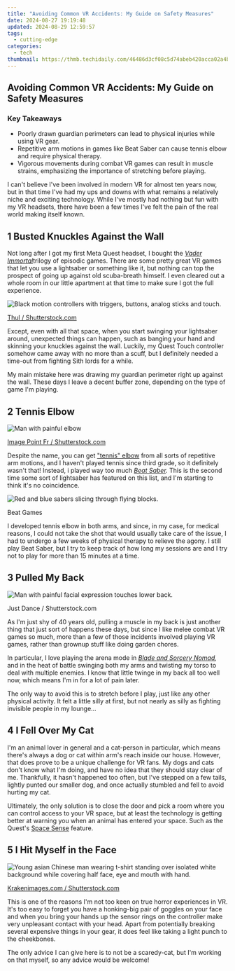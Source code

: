 ```yaml
---
title: "Avoiding Common VR Accidents: My Guide on Safety Measures"
date: 2024-08-27 19:19:48
updated: 2024-08-29 12:59:57
tags:
  - cutting-edge
categories:
  - tech
thumbnail: https://thmb.techidaily.com/46486d3cf08c5d74abeb420acca02a4bdb0158ce8590b04726071d43a2a2101d.jpg
---
```


## Avoiding Common VR Accidents: My Guide on Safety Measures

### Key Takeaways

* Poorly drawn guardian perimeters can lead to physical injuries while using VR gear.
* Repetitive arm motions in games like Beat Saber can cause tennis elbow and require physical therapy.
* Vigorous movements during combat VR games can result in muscle strains, emphasizing the importance of stretching before playing.

 I can't believe I've been involved in modern VR for almost ten years now, but in that time I've had my ups and downs with what remains a relatively niche and exciting technology. While I've mostly had nothing but fun with my VR headsets, there have been a few times I've felt the pain of the real world making itself known.

## 1  Busted Knuckles Against the Wall 

 Not long after I got my first Meta Quest headset, I bought the [_Vader Immortal_](https://www.oculus.com/vader-immortal/)trilogy of episodic games. There are some pretty great VR games that let you use a lightsaber or something like it, but nothing can top the prospect of going up against old scuba-breath himself. I even cleared out a whole room in our little apartment at that time to make sure I got the full experience.

![Black motion controllers with triggers, buttons, analog sticks and touch.](https://static1.howtogeekimages.com/wordpress/wp-content/uploads/2024/07/shutterstock_1614459496.jpg) 

[Thul / Shutterstock.com](https://www.shutterstock.com/image-photo/black-motion-controllers-triggers-buttons-analog-1614459496)

 Except, even with all that space, when you start swinging your lightsaber around, unexpected things can happen, such as banging your hand and skinning your knuckles against the wall. Luckily, my Quest Touch controller somehow came away with no more than a scuff, but I definitely needed a time-out from fighting Sith lords for a while.

 My main mistake here was drawing my guardian perimeter right up against the wall. These days I leave a decent buffer zone, depending on the type of game I'm playing.

## 2  Tennis Elbow 

![Man with painful elbow](https://static1.howtogeekimages.com/wordpress/wp-content/uploads/2024/07/man-with-painful-elbow.jpg) 

[Image Point Fr / Shutterstock.com](https://www.shutterstock.com/image-photo/man-painful-elbow-174191777)

 Despite the name, you can get ["tennis" elbow](https://www.mayoclinic.org/diseases-conditions/tennis-elbow/symptoms-causes/syc-20351987) from all sorts of repetitive arm motions, and I haven't played tennis since third grade, so it definitely wasn't that! Instead, i played way too much _[Beat Saber](https://fox-links.techidaily.com/in-2024-from-novice-to-pro-your-journey-with-hdr-in-ps/)._ This is the second time some sort of lightsaber has featured on this list, and I'm starting to think it's no coincidence.

![Red and blue sabers slicing through flying blocks.](https://static1.howtogeekimages.com/wordpress/wp-content/uploads/2024/07/beatsaber.jpg) 

Beat Games

 I developed tennis elbow in both arms, and since, in my case, for medical reasons, I could not take the shot that would usually take care of the issue, I had to undergo a few weeks of physical therapy to relieve the agony. I still play Beat Saber, but I try to keep track of how long my sessions are and I try not to play for more than 15 minutes at a time.

## 3  Pulled My Back 

![Man with painful facial expression touches lower back.](https://static1.howtogeekimages.com/wordpress/wp-content/uploads/2024/07/man-painful-face-touches-lower-back.jpg) 

Just Dance / Shutterstock.com

 As I'm just shy of 40 years old, pulling a muscle in my back is just another thing that just sort of happens these days, but since I like melee combat VR games so much, more than a few of those incidents involved playing VR games, rather than grownup stuff like doing garden chores.

 In particular, I love playing the arena mode in _[Blade and Sorcery Nomad](https://www.meta.com/experiences/2031826350263349/),_ and in the heat of battle swinging both my arms and twisting my torso to deal with multiple enemies. I know that little twinge in my back all too well now, which means I'm in for a lot of pain later.

 The only way to avoid this is to stretch before I play, just like any other physical activity. It felt a little silly at first, but not nearly as silly as fighting invisible people in my lounge...

## 4  I Fell Over My Cat 

 I'm an animal lover in general and a cat-person in particular, which means there's always a dog or cat within arm's reach inside our house. However, that does prove to be a unique challenge for VR fans. My dogs and cats don't know what I'm doing, and have no idea that they should stay clear of me. Thankfully, it hasn't happened too often, but I've stepped on a few tails, lightly punted our smaller dog, and once actually stumbled and fell to avoid hurting my cat.

 Ultimately, the only solution is to close the door and pick a room where you can control access to your VR space, but at least the technology is getting better at warning you when an animal has entered your space. Such as the Quest's [Space Sense](https://gamerant.com/oculus-quest-update-space-sense-avoid-pets-obstacles/) feature.

## 5  I Hit Myself in the Face 

![Young asian Chinese man wearing t-shirt standing over isolated white background while covering half face, eye and mouth with hand.](https://static1.howtogeekimages.com/wordpress/wp-content/uploads/2024/07/young-asian-chinese-man-wearing-t-shirt-standing-over-isolated-white-background-while-covering-half-face-eye-and-mouth-with-hand.jpg) 

[Krakenimages.com / Shutterstock.com](https://www.shutterstock.com/image-photo/young-asian-chinese-man-wearing-tshirt-1556457506)

 This is one of the reasons I'm not too keen on true horror experiences in VR. It's too easy to forget you have a honking-big pair of goggles on your face and when you bring your hands up the sensor rings on the controller make very unpleasant contact with your head. Apart from potentially breaking several expensive things in your gear, it does feel like taking a light punch to the cheekbones.

 The only advice I can give here is to not be a scaredy-cat, but I'm working on that myself, so any advice would be welcome!

<ins class="adsbygoogle"
     style="display:block"
     data-ad-format="autorelaxed"
     data-ad-client="ca-pub-7571918770474297"
     data-ad-slot="1223367746"></ins>



<ins class="adsbygoogle"
     style="display:block"
     data-ad-client="ca-pub-7571918770474297"
     data-ad-slot="8358498916"
     data-ad-format="auto"
     data-full-width-responsive="true"></ins>
